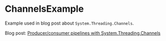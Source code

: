 # ChannelsExample

Example used in blog post about `System.Threading.Channels`.

Blog post: [Producer/consumer pipelines with System.Threading.Channels](https://blog.maartenballiauw.be/post/2020/08/26/producer-consumer-pipelines-with-system-threading-channels.html)
